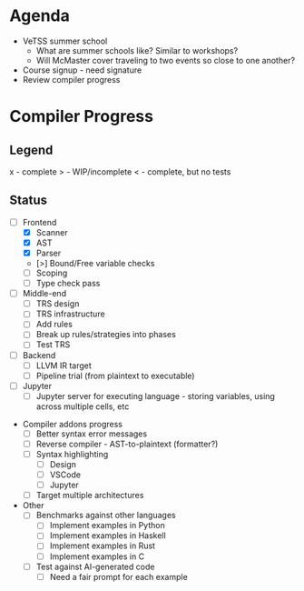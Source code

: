# Agenda

- VeTSS summer school
  - What are summer schools like? Similar to workshops?
  - Will McMaster cover traveling to two events so close to one another?
- Course signup - need signature
- Review compiler progress

# Compiler Progress

## Legend

x - complete
\> - WIP/incomplete
< - complete, but no tests

## Status

- [ ] Frontend
  - [x] Scanner
  - [x] AST
  - [x] Parser
  - [>] Bound/Free variable checks
  - [ ] Scoping
  - [ ] Type check pass
- [ ] Middle-end
  - [ ] TRS design
  - [ ] TRS infrastructure
  - [ ] Add rules
  - [ ] Break up rules/strategies into phases
  - [ ] Test TRS
- [ ] Backend
  - [ ] LLVM IR target
  - [ ] Pipeline trial (from plaintext to executable)
- [ ] Jupyter
  - [ ] Jupyter server for executing language - storing variables, using across multiple cells, etc
- Compiler addons progress
  - [ ] Better syntax error messages
  - [ ] Reverse compiler - AST-to-plaintext (formatter?)
  - [ ] Syntax highlighting
    - [ ] Design
    - [ ] VSCode
    - [ ] Jupyter
  - [ ] Target multiple architectures
- Other
  - [ ] Benchmarks against other languages
    - [ ] Implement examples in Python
    - [ ] Implement examples in Haskell
    - [ ] Implement examples in Rust
    - [ ] Implement examples in C
  - [ ] Test against AI-generated code
    - [ ] Need a fair prompt for each example
